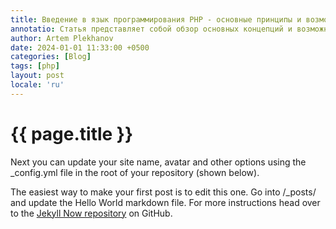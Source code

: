 ```yaml
---
title: Введение в язык программирования PHP - основные принципы и возможности
annotatio: Статья представляет собой обзор основных концепций и возможностей языка программирования PHP. В статье освещаются основные принципы работы с переменными, функциями, условными операторами, циклами, массивами и объектами в PHP. Рассматривается также использование баз данных, работа с формами и файлами, а также основные инструменты для отладки и оптимизации PHP-приложений. Эта статья предназначена как для начинающих разработчиков, так и для опытных специалистов, желающих освежить свои знания о языке PHP и узнать о его современных возможностях.
author: Artem Plekhanov
date: 2024-01-01 11:33:00 +0500
categories: [Blog]
tags: [php]
layout: post
locale: 'ru'
---
```


# {{ page.title }}

Next you can update your site name, avatar and other options using the _config.yml file in the root of your repository (shown below).

The easiest way to make your first post is to edit this one. Go into /_posts/ and update the Hello World markdown file. For more instructions head over to the [Jekyll Now repository](https://github.com/barryclark/jekyll-now) on GitHub.